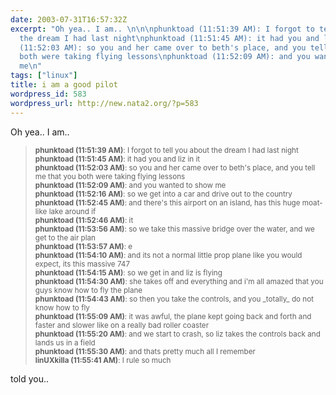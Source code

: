 ```yaml
---
date: 2003-07-31T16:57:32Z
excerpt: "Oh yea.. I am.. \n\n\nphunktoad (11:51:39 AM): I forgot to tell you about
  the dream I had last night\nphunktoad (11:51:45 AM): it had you and liz in it\nphunktoad
  (11:52:03 AM): so you and her came over to beth's place, and you tell me that you
  both were taking flying lessons\nphunktoad (11:52:09 AM): and you wanted to show
  me\n"
tags: ["linux"]
title: i am a good pilot
wordpress_id: 583
wordpress_url: http://new.nata2.org/?p=583
---
```


Oh yea.. I am.. 
<blockquote>
<small>
<b>phunktoad (11:51:39 AM)</b>: I forgot to tell you about the dream I had last night<br/>
<b>phunktoad (11:51:45 AM)</b>: it had you and liz in it<br/>
<b>phunktoad (11:52:03 AM)</b>: so you and her came over to beth's place, and you tell me that you both were taking flying lessons<br/>
<b>phunktoad (11:52:09 AM)</b>: and you wanted to show me<br/>
<b>phunktoad (11:52:16 AM)</b>: so we get into a car and drive out to the country<br/>
<b>phunktoad (11:52:45 AM)</b>: and there's this airport on an island, has this huge moat-like lake around if<br/>
<b>phunktoad (11:52:46 AM)</b>: it<br/>
<b>phunktoad (11:53:56 AM)</b>: so we take this massive bridge over the water, and we get to the air plan<br/>
<b>phunktoad (11:53:57 AM)</b>: e<br/>
<b>phunktoad (11:54:10 AM)</b>: and its not a normal little prop plane like you would expect, its this massive 747<br/>
<b>phunktoad (11:54:15 AM)</b>: so we get in and liz is flying<br/>
<b>phunktoad (11:54:30 AM)</b>: she takes off and everything and i'm all amazed that you guys know how to fly the plane<br/>
<b>phunktoad (11:54:43 AM)</b>: so then you take the controls, and you _totally_ do not know how to fly<br/>
<b>phunktoad (11:55:09 AM)</b>: it was awful, the plane kept going back and forth and faster and slower like on a really bad roller coaster<br/>
<b>phunktoad (11:55:20 AM)</b>: and we start to crash, so liz takes the controls back and lands us in a field<br/>
<b>phunktoad (11:55:30 AM)</b>: and thats pretty much all I remember<br/>
<b>linUXkilla (11:55:41 AM)</b>: I rule so much<br/>
</small>
</blockquote>
told you.. 
